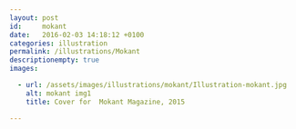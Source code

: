 ```yaml
---
layout: post
id:     mokant
date:   2016-02-03 14:18:12 +0100
categories: illustration
permalink: /illustrations/Mokant
descriptionempty: true
images:

  - url: /assets/images/illustrations/mokant/Illustration-mokant.jpg
    alt: mokant img1
    title: Cover for  Mokant Magazine, 2015

---
```

